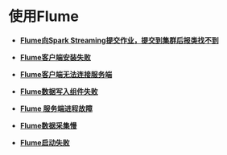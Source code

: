 # 使用Flume<a name="mrs_03_1006"></a>

-   **[Flume向Spark Streaming提交作业，提交到集群后报类找不到](Flume向Spark-Streaming提交作业-提交到集群后报类找不到.md)**  

-   **[Flume客户端安装失败](Flume客户端安装失败.md)**  

-   **[Flume客户端无法连接服务端](Flume客户端无法连接服务端.md)**  

-   **[Flume数据写入组件失败](Flume数据写入组件失败.md)**  

-   **[Flume 服务端进程故障](Flume-服务端进程故障.md)**  

-   **[Flume数据采集慢](Flume数据采集慢.md)**  

-   **[Flume启动失败](Flume启动失败.md)**  


